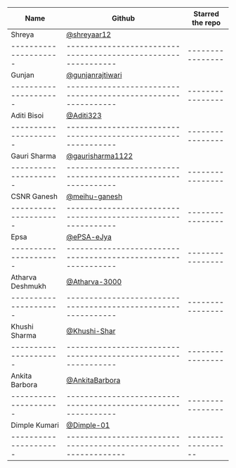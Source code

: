 | Name                  | Github                                                        | Starred the repo |
| --------------------- | ------------------------------------------------------------- | ---------------- |
| Shreya                |       [@shreyaar12](https://github.com/Shreyaar12)            |                  |
| --------------------- | ------------------------------------------------------------- | ---------------- |
| Gunjan                |       [@gunjanrajtiwari](https://github.com/gunjanrajtiwari)  |                  |
| --------------------- | ------------------------------------------------------------- | ---------------- |
|Aditi Bisoi            |       [@Aditi323](https://github.com/Aditi323)                |                  |
| --------------------- | ------------------------------------------------------------- | ---------------- |
|Gauri Sharma           |       [@gaurisharma1122](https://github.com/gaurisharma1122)  |                  |
| --------------------- | ------------------------------------------------------------- | ---------------- |
|CSNR Ganesh            |       [@meihu-ganesh](https://github.com/meihu-ganesh/)       |                  |
| --------------------- | ------------------------------------------------------------- | ---------------- |
|Epsa                   |       [@ePSA-eJya](https://github.com/ePSA-eJya)              |                  |
| --------------------- | ------------------------------------------------------------- | ---------------- |
|Atharva Deshmukh       |       [@Atharva-3000](https://github.com/Atharva-3000)        |                  |
| --------------------- | ------------------------------------------------------------- | ---------------- |
| Khushi Sharma         |      [@Khushi-Shar](https://github.com/Khushi-Shar)           |                  |
| --------------------- | ------------------------------------------------------------- | ---------------- |
| Ankita Barbora        |      [@AnkitaBarbora](https://github.com/AnkitaBarbora)       |                  |
| --------------------- | ------------------------------------------------------------- | ---------------- |
| Dimple Kumari         |      [@Dimple-01](https://github.com/Dimple-01)               |                  |
| --------------------- |---------------------------------------------------------------|------------------|
